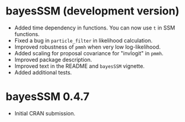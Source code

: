 # bayesSSM (development version)

* Added time dependency in functions. You can now use `t` in SSM functions.
* Fixed a bug in `particle_filter` in likelihood calculation.
* Improved robustness of `pmmh` when very low log-likelihood.
* Added scaling for proposal covariance for "invlogit" in `pmmh`.
* Improved package description.
* Improved text in the README and `bayesSSM` vignette.
* Added additional tests.

# bayesSSM 0.4.7

* Initial CRAN submission.
